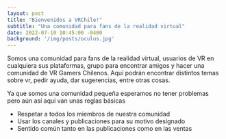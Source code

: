 ```yaml
---
layout: post
title: "Bienvenidos a VRChile!"
subtitle: "Una comunidad para fans de la realidad virtual"
date: 2022-07-10 10:45:00 -0400
background: '/img/posts/oculus.jpg'
---
```


Somos una comunidad para fans de la realidad virtual, usuarios de VR en cualquiera sus plataformas, grupo para encontrar amigos y hacer una comunidad de VR Gamers Chilenos. Aquí podrán encontrar distintos temas sobre vr, pedir ayuda, dar sugerencias, entre otras cosas.

Ya que somos una comunidad pequeña esperamos no tener problemas pero aún así aquí van unas reglas básicas

- Respetar a todos los miembros de nuestra comunidad
- Usar los canales y publicaciones para su motivo designado
- Sentido común tanto en las publicaciones como en las ventas
